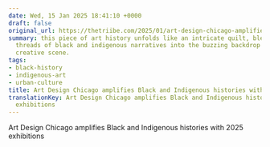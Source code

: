```yaml
---
date: Wed, 15 Jan 2025 18:41:10 +0000
draft: false
original_url: https://thetriibe.com/2025/01/art-design-chicago-amplifies-black-and-indigenous-histories-with-2025-exhibitions/
summary: this piece of art history unfolds like an intricate quilt, blending the vibrant
  threads of black and indigenous narratives into the buzzing backdrop of chicago's
  creative scene.
tags:
- black-history
- indigenous-art
- urban-culture
title: Art Design Chicago amplifies Black and Indigenous histories with 2025 exhibitions
translationKey: Art Design Chicago amplifies Black and Indigenous histories with 2025
  exhibitions
---
```


Art Design Chicago amplifies Black and Indigenous histories with 2025 exhibitions